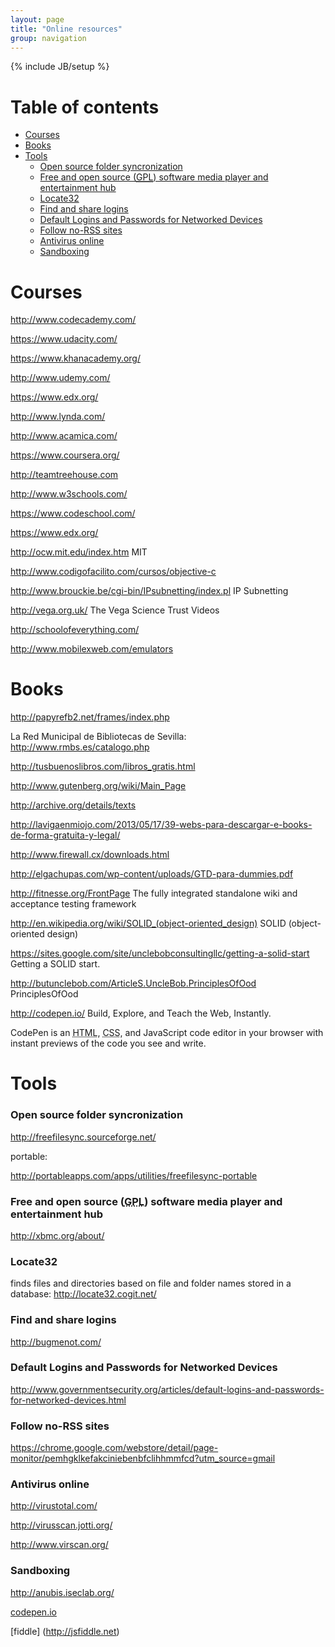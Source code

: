 ```yaml
---
layout: page
title: "Online resources"
group: navigation
---
```

{% include JB/setup %}

# Table of contents #
  * [Courses](#courses)
  * [Books](#books)
  * [Tools](#tools)
    * [Open source folder syncronization](#open-source-folder-syncronization)
    * [Free and open source (<abbr title="GNU General Public License">GPL</abbr>) software media player and entertainment hub](#free-and-open-source-(<abbr-title="gnu-general-public-license">gpl</abbr>)-software-media-player-and-entertainment-hub)
    * [Locate32](#locate32)
    * [Find and share logins](#find-and-share-logins)
    * [Default Logins and Passwords for Networked Devices](#default-logins-and-passwords-for-networked-devices)
    * [Follow no-RSS sites](#follow-no-rss-sites)
    * [Antivirus online](#antivirus-online)
    * [Sandboxing](#sandboxing)


# Courses #

<a href="http://www.codecademy.com/" class="urlextern" title="http://www.codecademy.com/"  rel="nofollow">http://www.codecademy.com/</a><br/>

<a href="https://www.udacity.com/" class="urlextern" title="https://www.udacity.com/"  rel="nofollow">https://www.udacity.com/</a><br/>

<a href="https://www.khanacademy.org/" class="urlextern" title="https://www.khanacademy.org/"  rel="nofollow">https://www.khanacademy.org/</a><br/>

<a href="http://www.udemy.com/" class="urlextern" title="http://www.udemy.com/"  rel="nofollow">http://www.udemy.com/</a><br/>

<a href="https://www.edx.org/" class="urlextern" title="https://www.edx.org/"  rel="nofollow">https://www.edx.org/</a><br/>

<a href="http://www.lynda.com/" class="urlextern" title="http://www.lynda.com/"  rel="nofollow">http://www.lynda.com/</a><br/>

<a href="http://www.acamica.com/" class="urlextern" title="http://www.acamica.com/"  rel="nofollow">http://www.acamica.com/</a><br/>

<a href="https://www.coursera.org/" class="urlextern" title="https://www.coursera.org/"  rel="nofollow">https://www.coursera.org/</a><br/>

<a href="http://teamtreehouse.com" class="urlextern" title="http://teamtreehouse.com"  rel="nofollow">http://teamtreehouse.com</a><br/>

<a href="http://www.w3schools.com/" class="urlextern" title="http://www.w3schools.com/"  rel="nofollow">http://www.w3schools.com/</a><br/>

<a href="https://www.codeschool.com/" class="urlextern" title="https://www.codeschool.com/"  rel="nofollow">https://www.codeschool.com/</a><br/>

<a href="https://www.edx.org/" class="urlextern" title="https://www.edx.org/"  rel="nofollow">https://www.edx.org/</a><br/>

<a href="http://ocw.mit.edu/index.htm" class="urlextern" title="http://ocw.mit.edu/index.htm"  rel="nofollow">http://ocw.mit.edu/index.htm</a> MIT<br/>

<a href="http://www.codigofacilito.com/cursos/objective-c" class="urlextern" title="http://www.codigofacilito.com/cursos/objective-c"  rel="nofollow">http://www.codigofacilito.com/cursos/objective-c</a><br/>

<a href="http://www.brouckie.be/cgi-bin/IPsubnetting/index.pl" class="urlextern" title="http://www.brouckie.be/cgi-bin/IPsubnetting/index.pl"  rel="nofollow">http://www.brouckie.be/cgi-bin/IPsubnetting/index.pl</a> IP Subnetting<br/>

<a href="http://vega.org.uk/" class="urlextern" title="http://vega.org.uk/"  rel="nofollow">http://vega.org.uk/</a> The Vega Science Trust Videos<br/>

<a href="http://schoolofeverything.com/" class="urlextern" title="http://schoolofeverything.com/"  rel="nofollow">http://schoolofeverything.com/</a><br/>

<a href="http://www.mobilexweb.com/emulators" class="urlextern" title="http://www.mobilexweb.com/emulators"  rel="nofollow">http://www.mobilexweb.com/emulators</a>


# Books #

<a href="http://papyrefb2.net/frames/index.php" class="urlextern" title="http://papyrefb2.net/frames/index.php"  rel="nofollow">http://papyrefb2.net/frames/index.php</a><br/>

La Red Municipal de Bibliotecas de Sevilla: <a href="http://www.rmbs.es/catalogo.php" class="urlextern" title="http://www.rmbs.es/catalogo.php"  rel="nofollow">http://www.rmbs.es/catalogo.php</a><br/>

<a href="http://tusbuenoslibros.com/libros_gratis.html" class="urlextern" title="http://tusbuenoslibros.com/libros_gratis.html"  rel="nofollow">http://tusbuenoslibros.com/libros_gratis.html</a><br/>

<a href="http://www.gutenberg.org/wiki/Main_Page" class="urlextern" title="http://www.gutenberg.org/wiki/Main_Page"  rel="nofollow">http://www.gutenberg.org/wiki/Main_Page</a><br/>

<a href="http://archive.org/details/texts" class="urlextern" title="http://archive.org/details/texts"  rel="nofollow">http://archive.org/details/texts</a><br/>



<a href="http://lavigaenmiojo.com/2013/05/17/39-webs-para-descargar-e-books-de-forma-gratuita-y-legal/" class="urlextern" title="http://lavigaenmiojo.com/2013/05/17/39-webs-para-descargar-e-books-de-forma-gratuita-y-legal/"  rel="nofollow">http://lavigaenmiojo.com/2013/05/17/39-webs-para-descargar-e-books-de-forma-gratuita-y-legal/</a><br/>



<a href="http://www.firewall.cx/downloads.html" class="urlextern" title="http://www.firewall.cx/downloads.html"  rel="nofollow">http://www.firewall.cx/downloads.html</a><br/>



<a href="http://elgachupas.com/wp-content/uploads/GTD-para-dummies.pdf" class="urlextern" title="http://elgachupas.com/wp-content/uploads/GTD-para-dummies.pdf"  rel="nofollow">http://elgachupas.com/wp-content/uploads/GTD-para-dummies.pdf</a><br/>



<a href="http://fitnesse.org/FrontPage" class="urlextern" title="http://fitnesse.org/FrontPage"  rel="nofollow">http://fitnesse.org/FrontPage</a> The fully integrated standalone wiki and acceptance testing framework<br/>

<a href="http://en.wikipedia.org/wiki/SOLID_(object-oriented_design)" class="urlextern" title="http://en.wikipedia.org/wiki/SOLID_(object-oriented_design)"  rel="nofollow">http://en.wikipedia.org/wiki/SOLID_(object-oriented_design)</a> SOLID (object-oriented design)<br/>

<a href="https://sites.google.com/site/unclebobconsultingllc/getting-a-solid-start" class="urlextern" title="https://sites.google.com/site/unclebobconsultingllc/getting-a-solid-start"  rel="nofollow">https://sites.google.com/site/unclebobconsultingllc/getting-a-solid-start</a> Getting a SOLID start.<br/>

<a href="http://butunclebob.com/ArticleS.UncleBob.PrinciplesOfOod" class="urlextern" title="http://butunclebob.com/ArticleS.UncleBob.PrinciplesOfOod"  rel="nofollow">http://butunclebob.com/ArticleS.UncleBob.PrinciplesOfOod</a> PrinciplesOfOod<br/>



<a href="http://codepen.io/" class="urlextern" title="http://codepen.io/"  rel="nofollow">http://codepen.io/</a> Build, Explore, and Teach the Web, Instantly.<br/>

CodePen is an <abbr title="HyperText Markup Language">HTML</abbr>, <abbr title="Cascading Style Sheets">CSS</abbr>, and JavaScript code editor in your browser with instant previews of the code you see and write.<br/>

# Tools #

### Open source folder syncronization
<a href="http://freefilesync.sourceforge.net/" class="urlextern" title="http://freefilesync.sourceforge.net/"  rel="nofollow">http://freefilesync.sourceforge.net/</a>

portable: 

<a href="http://portableapps.com/apps/utilities/freefilesync-portable" class="urlextern" title="http://portableapps.com/apps/utilities/freefilesync-portable"  rel="nofollow">http://portableapps.com/apps/utilities/freefilesync-portable</a><br/>

### Free and open source (<abbr title="GNU General Public License">GPL</abbr>) software media player and entertainment hub 
<a href="http://xbmc.org/about/" class="urlextern" title="http://xbmc.org/about/"  rel="nofollow">http://xbmc.org/about/</a><br/>

### Locate32 
finds files and directories based on file and folder names stored in a database: <a href="http://locate32.cogit.net/" class="urlextern" title="http://locate32.cogit.net/"  rel="nofollow">http://locate32.cogit.net/</a><br/>

### Find and share logins
<a href="http://bugmenot.com/" class="urlextern" title="http://bugmenot.com/"  rel="nofollow">http://bugmenot.com/</a><br/>

### Default Logins and Passwords for Networked Devices
<a href="http://www.governmentsecurity.org/articles/default-logins-and-passwords-for-networked-devices.html" class="urlextern" title="http://www.governmentsecurity.org/articles/default-logins-and-passwords-for-networked-devices.html"  rel="nofollow">http://www.governmentsecurity.org/articles/default-logins-and-passwords-for-networked-devices.html</a><br/>

### Follow no-RSS sites
<a href="https://chrome.google.com/webstore/detail/page-monitor/pemhgklkefakciniebenbfclihhmmfcd?utm_source=gmail" class="urlextern" title="https://chrome.google.com/webstore/detail/page-monitor/pemhgklkefakciniebenbfclihhmmfcd?utm_source=gmail"  rel="nofollow">https://chrome.google.com/webstore/detail/page-monitor/pemhgklkefakciniebenbfclihhmmfcd?utm_source=gmail</a><br/>

### Antivirus online

<a href="http://virustotal.com/" class="urlextern" title="http://virustotal.com/"  rel="nofollow">http://virustotal.com/</a><br/>

<a href="http://virusscan.jotti.org/" class="urlextern" title="http://virusscan.jotti.org/"  rel="nofollow">http://virusscan.jotti.org/</a><br/>

<a href="http://www.virscan.org/" class="urlextern" title="http://www.virscan.org/"  rel="nofollow">http://www.virscan.org/</a><br/>


### Sandboxing
<a href="http://anubis.iseclab.org/" class="urlextern" title="http://anubis.iseclab.org/"  rel="nofollow">http://anubis.iseclab.org/</a><br/>

[codepen.io](http://codepen.io)

[fiddle] (http://jsfiddle.net)
